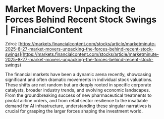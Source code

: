 # Market Movers: Unpacking the Forces Behind Recent Stock Swings | FinancialContent

Zdroj: [https://markets.financialcontent.com/stocks/article/marketminute-2025-8-27-market-movers-unpacking-the-forces-behind-recent-stock-swings](https://markets.financialcontent.com/stocks/article/marketminute-2025-8-27-market-movers-unpacking-the-forces-behind-recent-stock-swings)

The financial markets have been a dynamic arena recently, showcasing significant and often dramatic movements in individual stock valuations. These shifts are not random but are deeply rooted in specific corporate catalysts, broader industry trends, and evolving economic landscapes. From the groundbreaking success of new pharmaceutical treatments to pivotal airline orders, and from retail sector resilience to the insatiable demand for AI infrastructure, understanding these singular narratives is crucial for grasping the larger forces shaping the investment world.

